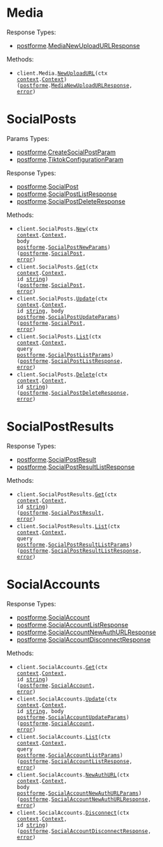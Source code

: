 # Media

Response Types:

- <a href="https://pkg.go.dev/github.com/DayMoonDevelopment/post-for-me-go">postforme</a>.<a href="https://pkg.go.dev/github.com/DayMoonDevelopment/post-for-me-go#MediaNewUploadURLResponse">MediaNewUploadURLResponse</a>

Methods:

- <code title="post /v1/media/create-upload-url">client.Media.<a href="https://pkg.go.dev/github.com/DayMoonDevelopment/post-for-me-go#MediaService.NewUploadURL">NewUploadURL</a>(ctx <a href="https://pkg.go.dev/context">context</a>.<a href="https://pkg.go.dev/context#Context">Context</a>) (<a href="https://pkg.go.dev/github.com/DayMoonDevelopment/post-for-me-go">postforme</a>.<a href="https://pkg.go.dev/github.com/DayMoonDevelopment/post-for-me-go#MediaNewUploadURLResponse">MediaNewUploadURLResponse</a>, <a href="https://pkg.go.dev/builtin#error">error</a>)</code>

# SocialPosts

Params Types:

- <a href="https://pkg.go.dev/github.com/DayMoonDevelopment/post-for-me-go">postforme</a>.<a href="https://pkg.go.dev/github.com/DayMoonDevelopment/post-for-me-go#CreateSocialPostParam">CreateSocialPostParam</a>
- <a href="https://pkg.go.dev/github.com/DayMoonDevelopment/post-for-me-go">postforme</a>.<a href="https://pkg.go.dev/github.com/DayMoonDevelopment/post-for-me-go#TiktokConfigurationParam">TiktokConfigurationParam</a>

Response Types:

- <a href="https://pkg.go.dev/github.com/DayMoonDevelopment/post-for-me-go">postforme</a>.<a href="https://pkg.go.dev/github.com/DayMoonDevelopment/post-for-me-go#SocialPost">SocialPost</a>
- <a href="https://pkg.go.dev/github.com/DayMoonDevelopment/post-for-me-go">postforme</a>.<a href="https://pkg.go.dev/github.com/DayMoonDevelopment/post-for-me-go#SocialPostListResponse">SocialPostListResponse</a>
- <a href="https://pkg.go.dev/github.com/DayMoonDevelopment/post-for-me-go">postforme</a>.<a href="https://pkg.go.dev/github.com/DayMoonDevelopment/post-for-me-go#SocialPostDeleteResponse">SocialPostDeleteResponse</a>

Methods:

- <code title="post /v1/social-posts">client.SocialPosts.<a href="https://pkg.go.dev/github.com/DayMoonDevelopment/post-for-me-go#SocialPostService.New">New</a>(ctx <a href="https://pkg.go.dev/context">context</a>.<a href="https://pkg.go.dev/context#Context">Context</a>, body <a href="https://pkg.go.dev/github.com/DayMoonDevelopment/post-for-me-go">postforme</a>.<a href="https://pkg.go.dev/github.com/DayMoonDevelopment/post-for-me-go#SocialPostNewParams">SocialPostNewParams</a>) (<a href="https://pkg.go.dev/github.com/DayMoonDevelopment/post-for-me-go">postforme</a>.<a href="https://pkg.go.dev/github.com/DayMoonDevelopment/post-for-me-go#SocialPost">SocialPost</a>, <a href="https://pkg.go.dev/builtin#error">error</a>)</code>
- <code title="get /v1/social-posts/{id}">client.SocialPosts.<a href="https://pkg.go.dev/github.com/DayMoonDevelopment/post-for-me-go#SocialPostService.Get">Get</a>(ctx <a href="https://pkg.go.dev/context">context</a>.<a href="https://pkg.go.dev/context#Context">Context</a>, id <a href="https://pkg.go.dev/builtin#string">string</a>) (<a href="https://pkg.go.dev/github.com/DayMoonDevelopment/post-for-me-go">postforme</a>.<a href="https://pkg.go.dev/github.com/DayMoonDevelopment/post-for-me-go#SocialPost">SocialPost</a>, <a href="https://pkg.go.dev/builtin#error">error</a>)</code>
- <code title="put /v1/social-posts/{id}">client.SocialPosts.<a href="https://pkg.go.dev/github.com/DayMoonDevelopment/post-for-me-go#SocialPostService.Update">Update</a>(ctx <a href="https://pkg.go.dev/context">context</a>.<a href="https://pkg.go.dev/context#Context">Context</a>, id <a href="https://pkg.go.dev/builtin#string">string</a>, body <a href="https://pkg.go.dev/github.com/DayMoonDevelopment/post-for-me-go">postforme</a>.<a href="https://pkg.go.dev/github.com/DayMoonDevelopment/post-for-me-go#SocialPostUpdateParams">SocialPostUpdateParams</a>) (<a href="https://pkg.go.dev/github.com/DayMoonDevelopment/post-for-me-go">postforme</a>.<a href="https://pkg.go.dev/github.com/DayMoonDevelopment/post-for-me-go#SocialPost">SocialPost</a>, <a href="https://pkg.go.dev/builtin#error">error</a>)</code>
- <code title="get /v1/social-posts">client.SocialPosts.<a href="https://pkg.go.dev/github.com/DayMoonDevelopment/post-for-me-go#SocialPostService.List">List</a>(ctx <a href="https://pkg.go.dev/context">context</a>.<a href="https://pkg.go.dev/context#Context">Context</a>, query <a href="https://pkg.go.dev/github.com/DayMoonDevelopment/post-for-me-go">postforme</a>.<a href="https://pkg.go.dev/github.com/DayMoonDevelopment/post-for-me-go#SocialPostListParams">SocialPostListParams</a>) (<a href="https://pkg.go.dev/github.com/DayMoonDevelopment/post-for-me-go">postforme</a>.<a href="https://pkg.go.dev/github.com/DayMoonDevelopment/post-for-me-go#SocialPostListResponse">SocialPostListResponse</a>, <a href="https://pkg.go.dev/builtin#error">error</a>)</code>
- <code title="delete /v1/social-posts/{id}">client.SocialPosts.<a href="https://pkg.go.dev/github.com/DayMoonDevelopment/post-for-me-go#SocialPostService.Delete">Delete</a>(ctx <a href="https://pkg.go.dev/context">context</a>.<a href="https://pkg.go.dev/context#Context">Context</a>, id <a href="https://pkg.go.dev/builtin#string">string</a>) (<a href="https://pkg.go.dev/github.com/DayMoonDevelopment/post-for-me-go">postforme</a>.<a href="https://pkg.go.dev/github.com/DayMoonDevelopment/post-for-me-go#SocialPostDeleteResponse">SocialPostDeleteResponse</a>, <a href="https://pkg.go.dev/builtin#error">error</a>)</code>

# SocialPostResults

Response Types:

- <a href="https://pkg.go.dev/github.com/DayMoonDevelopment/post-for-me-go">postforme</a>.<a href="https://pkg.go.dev/github.com/DayMoonDevelopment/post-for-me-go#SocialPostResult">SocialPostResult</a>
- <a href="https://pkg.go.dev/github.com/DayMoonDevelopment/post-for-me-go">postforme</a>.<a href="https://pkg.go.dev/github.com/DayMoonDevelopment/post-for-me-go#SocialPostResultListResponse">SocialPostResultListResponse</a>

Methods:

- <code title="get /v1/social-post-results/{id}">client.SocialPostResults.<a href="https://pkg.go.dev/github.com/DayMoonDevelopment/post-for-me-go#SocialPostResultService.Get">Get</a>(ctx <a href="https://pkg.go.dev/context">context</a>.<a href="https://pkg.go.dev/context#Context">Context</a>, id <a href="https://pkg.go.dev/builtin#string">string</a>) (<a href="https://pkg.go.dev/github.com/DayMoonDevelopment/post-for-me-go">postforme</a>.<a href="https://pkg.go.dev/github.com/DayMoonDevelopment/post-for-me-go#SocialPostResult">SocialPostResult</a>, <a href="https://pkg.go.dev/builtin#error">error</a>)</code>
- <code title="get /v1/social-post-results">client.SocialPostResults.<a href="https://pkg.go.dev/github.com/DayMoonDevelopment/post-for-me-go#SocialPostResultService.List">List</a>(ctx <a href="https://pkg.go.dev/context">context</a>.<a href="https://pkg.go.dev/context#Context">Context</a>, query <a href="https://pkg.go.dev/github.com/DayMoonDevelopment/post-for-me-go">postforme</a>.<a href="https://pkg.go.dev/github.com/DayMoonDevelopment/post-for-me-go#SocialPostResultListParams">SocialPostResultListParams</a>) (<a href="https://pkg.go.dev/github.com/DayMoonDevelopment/post-for-me-go">postforme</a>.<a href="https://pkg.go.dev/github.com/DayMoonDevelopment/post-for-me-go#SocialPostResultListResponse">SocialPostResultListResponse</a>, <a href="https://pkg.go.dev/builtin#error">error</a>)</code>

# SocialAccounts

Response Types:

- <a href="https://pkg.go.dev/github.com/DayMoonDevelopment/post-for-me-go">postforme</a>.<a href="https://pkg.go.dev/github.com/DayMoonDevelopment/post-for-me-go#SocialAccount">SocialAccount</a>
- <a href="https://pkg.go.dev/github.com/DayMoonDevelopment/post-for-me-go">postforme</a>.<a href="https://pkg.go.dev/github.com/DayMoonDevelopment/post-for-me-go#SocialAccountListResponse">SocialAccountListResponse</a>
- <a href="https://pkg.go.dev/github.com/DayMoonDevelopment/post-for-me-go">postforme</a>.<a href="https://pkg.go.dev/github.com/DayMoonDevelopment/post-for-me-go#SocialAccountNewAuthURLResponse">SocialAccountNewAuthURLResponse</a>
- <a href="https://pkg.go.dev/github.com/DayMoonDevelopment/post-for-me-go">postforme</a>.<a href="https://pkg.go.dev/github.com/DayMoonDevelopment/post-for-me-go#SocialAccountDisconnectResponse">SocialAccountDisconnectResponse</a>

Methods:

- <code title="get /v1/social-accounts/{id}">client.SocialAccounts.<a href="https://pkg.go.dev/github.com/DayMoonDevelopment/post-for-me-go#SocialAccountService.Get">Get</a>(ctx <a href="https://pkg.go.dev/context">context</a>.<a href="https://pkg.go.dev/context#Context">Context</a>, id <a href="https://pkg.go.dev/builtin#string">string</a>) (<a href="https://pkg.go.dev/github.com/DayMoonDevelopment/post-for-me-go">postforme</a>.<a href="https://pkg.go.dev/github.com/DayMoonDevelopment/post-for-me-go#SocialAccount">SocialAccount</a>, <a href="https://pkg.go.dev/builtin#error">error</a>)</code>
- <code title="patch /v1/social-accounts/{id}">client.SocialAccounts.<a href="https://pkg.go.dev/github.com/DayMoonDevelopment/post-for-me-go#SocialAccountService.Update">Update</a>(ctx <a href="https://pkg.go.dev/context">context</a>.<a href="https://pkg.go.dev/context#Context">Context</a>, id <a href="https://pkg.go.dev/builtin#string">string</a>, body <a href="https://pkg.go.dev/github.com/DayMoonDevelopment/post-for-me-go">postforme</a>.<a href="https://pkg.go.dev/github.com/DayMoonDevelopment/post-for-me-go#SocialAccountUpdateParams">SocialAccountUpdateParams</a>) (<a href="https://pkg.go.dev/github.com/DayMoonDevelopment/post-for-me-go">postforme</a>.<a href="https://pkg.go.dev/github.com/DayMoonDevelopment/post-for-me-go#SocialAccount">SocialAccount</a>, <a href="https://pkg.go.dev/builtin#error">error</a>)</code>
- <code title="get /v1/social-accounts">client.SocialAccounts.<a href="https://pkg.go.dev/github.com/DayMoonDevelopment/post-for-me-go#SocialAccountService.List">List</a>(ctx <a href="https://pkg.go.dev/context">context</a>.<a href="https://pkg.go.dev/context#Context">Context</a>, query <a href="https://pkg.go.dev/github.com/DayMoonDevelopment/post-for-me-go">postforme</a>.<a href="https://pkg.go.dev/github.com/DayMoonDevelopment/post-for-me-go#SocialAccountListParams">SocialAccountListParams</a>) (<a href="https://pkg.go.dev/github.com/DayMoonDevelopment/post-for-me-go">postforme</a>.<a href="https://pkg.go.dev/github.com/DayMoonDevelopment/post-for-me-go#SocialAccountListResponse">SocialAccountListResponse</a>, <a href="https://pkg.go.dev/builtin#error">error</a>)</code>
- <code title="post /v1/social-accounts/auth-url">client.SocialAccounts.<a href="https://pkg.go.dev/github.com/DayMoonDevelopment/post-for-me-go#SocialAccountService.NewAuthURL">NewAuthURL</a>(ctx <a href="https://pkg.go.dev/context">context</a>.<a href="https://pkg.go.dev/context#Context">Context</a>, body <a href="https://pkg.go.dev/github.com/DayMoonDevelopment/post-for-me-go">postforme</a>.<a href="https://pkg.go.dev/github.com/DayMoonDevelopment/post-for-me-go#SocialAccountNewAuthURLParams">SocialAccountNewAuthURLParams</a>) (<a href="https://pkg.go.dev/github.com/DayMoonDevelopment/post-for-me-go">postforme</a>.<a href="https://pkg.go.dev/github.com/DayMoonDevelopment/post-for-me-go#SocialAccountNewAuthURLResponse">SocialAccountNewAuthURLResponse</a>, <a href="https://pkg.go.dev/builtin#error">error</a>)</code>
- <code title="post /v1/social-accounts/{id}/disconnect">client.SocialAccounts.<a href="https://pkg.go.dev/github.com/DayMoonDevelopment/post-for-me-go#SocialAccountService.Disconnect">Disconnect</a>(ctx <a href="https://pkg.go.dev/context">context</a>.<a href="https://pkg.go.dev/context#Context">Context</a>, id <a href="https://pkg.go.dev/builtin#string">string</a>) (<a href="https://pkg.go.dev/github.com/DayMoonDevelopment/post-for-me-go">postforme</a>.<a href="https://pkg.go.dev/github.com/DayMoonDevelopment/post-for-me-go#SocialAccountDisconnectResponse">SocialAccountDisconnectResponse</a>, <a href="https://pkg.go.dev/builtin#error">error</a>)</code>
